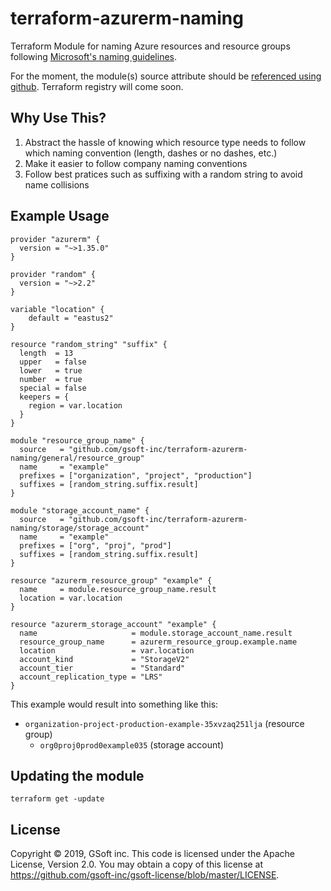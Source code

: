 # terraform-azurerm-naming
Terraform Module for naming Azure resources and resource groups following [Microsoft's naming guidelines](https://docs.microsoft.com/en-us/azure/architecture/best-practices/resource-naming).

For the moment, the module(s) source attribute should be [referenced using github](https://www.terraform.io/docs/modules/sources.html#github).  Terraform registry will come soon.

## Why Use This?
1. Abstract the hassle of knowing which resource type needs to follow which naming convention (length, dashes or no dashes, etc.)
2. Make it easier to follow company naming conventions
3. Follow best pratices such as suffixing with a random string to avoid name collisions


## Example Usage
```hcl
provider "azurerm" {
  version = "~>1.35.0"
}

provider "random" {
  version = "~>2.2"
}

variable "location" {
    default = "eastus2"
}

resource "random_string" "suffix" {
  length  = 13
  upper   = false
  lower   = true
  number  = true
  special = false
  keepers = {
    region = var.location
  }
}

module "resource_group_name" {
  source   = "github.com/gsoft-inc/terraform-azurerm-naming/general/resource_group"
  name     = "example"
  prefixes = ["organization", "project", "production"]
  suffixes = [random_string.suffix.result]
}

module "storage_account_name" {
  source   = "github.com/gsoft-inc/terraform-azurerm-naming/storage/storage_account"
  name     = "example"
  prefixes = ["org", "proj", "prod"]
  suffixes = [random_string.suffix.result]
}

resource "azurerm_resource_group" "example" {
  name     = module.resource_group_name.result
  location = var.location
}

resource "azurerm_storage_account" "example" {
  name                     = module.storage_account_name.result
  resource_group_name      = azurerm_resource_group.example.name
  location                 = var.location
  account_kind             = "StorageV2"
  account_tier             = "Standard"
  account_replication_type = "LRS"
}
```

This example would result into something like this:

- `organization-project-production-example-35xvzaq251lja` (resource group)
  - `org0proj0prod0example035` (storage account)
  
## Updating the module
```hcl
terraform get -update
```

## License

Copyright © 2019, GSoft inc. This code is licensed under the Apache License, Version 2.0. You may obtain a copy of this license at https://github.com/gsoft-inc/gsoft-license/blob/master/LICENSE.
